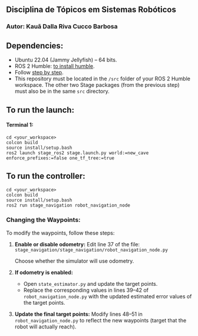 ## Disciplina de Tópicos em Sistemas Robóticos
### Autor: Kauã Dalla Riva Cucco Barbosa

## Dependencies:

- Ubuntu 22.04 (Jammy Jellyfish) – 64 bits.
- ROS 2 Humble: [to install humble](https://docs.ros.org/en/humble/Installation/Ubuntu-Install-Debs.html).
- Follow [step by step](https://github.com/viniciuslg91/stage/blob/main/README.md).
- This repository must be located in the `/src` folder of your ROS 2 Humble workspace. The other two Stage packages (from the previous step) must also be in the same `src` directory.

## To run the launch:
#### Terminal 1:
```
cd <your_workspace>
colcon build
source install/setup.bash
ros2 launch stage_ros2 stage.launch.py world:=new_cave enforce_prefixes:=false one_tf_tree:=true
```

## To run the controller:
```
cd <your_workspace>
colcon build
source install/setup.bash
ros2 run stage_navigation robot_navigation_node
```

### Changing the Waypoints:
To modify the waypoints, follow these steps:
1. **Enable or disable odometry:**
   Edit line 37 of the file:
   `stage_navigation/stage_navigation/robot_navigation_node.py`
   
   Choose whether the simulator will use odometry.

3. **If odometry is enabled:**

   * Open `state_estimator.py` and update the target points.
   * Replace the corresponding values in lines 39–42 of `robot_navigation_node.py` with the updated estimated error values of the target points.

4. **Update the final target points:**
   Modify lines 48–51 in `robot_navigation_node.py` to reflect the new waypoints (target that the robot will actually reach).

